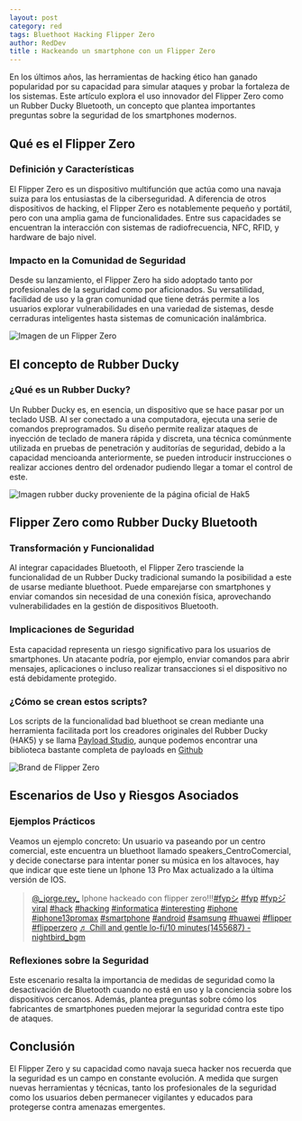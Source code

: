 ```yaml
---
layout: post
category: red
tags: Bluethoot Hacking Flipper Zero 
author: RedDev
title : Hackeando un smartphone con un Flipper Zero
---
```


En los últimos años, las herramientas de hacking ético han ganado popularidad por su capacidad para simular ataques y probar la fortaleza de los sistemas. Este artículo explora el uso innovador del Flipper Zero como un Rubber Ducky Bluetooth, un concepto que plantea importantes preguntas sobre la seguridad de los smartphones modernos.

## Qué es el Flipper Zero
### Definición y Características
El Flipper Zero es un dispositivo multifunción que actúa como una navaja suiza para los entusiastas de la ciberseguridad. A diferencia de otros dispositivos de hacking, el Flipper Zero es notablemente pequeño y portátil, pero con una amplia gama de funcionalidades. Entre sus capacidades se encuentran la interacción con sistemas de radiofrecuencia, NFC, RFID, y hardware de bajo nivel.

### Impacto en la Comunidad de Seguridad
Desde su lanzamiento, el Flipper Zero ha sido adoptado tanto por profesionales de la seguridad como por aficionados. Su versatilidad, facilidad de uso y la gran comunidad que tiene detrás permite a los usuarios explorar vulnerabilidades en una variedad de sistemas, desde cerraduras inteligentes hasta sistemas de comunicación inalámbrica.

<img src="https://github.com/reycotallo98/reycotallo98.github.io/assets/93315382/7d5cf455-0963-40ca-b98c-39bdc1197465" alt="Imagen de un Flipper Zero">


## El concepto de Rubber Ducky
### ¿Qué es un Rubber Ducky?
Un Rubber Ducky es, en esencia, un dispositivo que se hace pasar por un teclado USB. Al ser conectado a una computadora, ejecuta una serie de comandos preprogramados. Su diseño permite realizar ataques de inyección de teclado de manera rápida y discreta, una técnica comúnmente utilizada en pruebas de penetración y auditorías de seguridad, debido a la capacidad mencioanda anteriormente, se pueden introducir instrucciones o realizar acciones dentro del ordenador pudiendo llegar a tomar el control de este.

<img src="https://github.com/reycotallo98/reycotallo98.github.io/assets/93315382/6d92afff-f06c-48b5-8d58-29170cd83d99" alt="Imagen rubber ducky proveniente de la página oficial de Hak5">


## Flipper Zero como Rubber Ducky Bluetooth
### Transformación y Funcionalidad
Al integrar capacidades Bluetooth, el Flipper Zero trasciende la funcionalidad de un Rubber Ducky tradicional sumando la posibilidad a este de usarse mediante bluethoot. Puede emparejarse con smartphones y enviar comandos sin necesidad de una conexión física, aprovechando vulnerabilidades en la gestión de dispositivos Bluetooth.

### Implicaciones de Seguridad
Esta capacidad representa un riesgo significativo para los usuarios de smartphones. Un atacante podría, por ejemplo, enviar comandos para abrir mensajes, aplicaciones o incluso realizar transacciones si el dispositivo no está debidamente protegido.

### ¿Cómo se crean estos scripts?
Los scripts de la funcionalidad bad bluethoot se crean mediante una herramienta facilitada port los creadores originales del Rubber Ducky (HAK5) y se llama [Payload Studio](https://payloadstudio.com/community/), aunque podemos encontrar una biblioteca bastante completa de payloads en [Github](https://github.com/hak5/omg-payloads/tree/master)

<img src="https://github.com/reycotallo98/reycotallo98.github.io/assets/93315382/66a2fb8b-86b7-408c-ae3e-ae2b821ed310" alt="Brand de Flipper Zero">

## Escenarios de Uso y Riesgos Asociados
### Ejemplos Prácticos
Veamos un ejemplo concreto: Un usuario va paseando por un centro comercial, este encuentra un bluethoot llamado speakers_CentroComercial, y decide conectarse para intentar poner su música en los altavoces, hay que indicar que este tiene un Iphone 13 Pro Max actualizado a la última versión de IOS.

<blockquote class="tiktok-embed" cite="https://www.tiktok.com/@_jorge.rey_/video/7331480397563399457" data-video-id="7331480397563399457" style="max-width: 605px;min-width: 325px;" > <section> <a target="_blank" title="@_jorge.rey_" href="https://www.tiktok.com/@_jorge.rey_?refer=embed">@_jorge.rey_</a> Iphone hackeado con flipper zero!!!<a title="fypシ" target="_blank" href="https://www.tiktok.com/tag/fyp%E3%82%B7?refer=embed">#fypシ</a> <a title="fyp" target="_blank" href="https://www.tiktok.com/tag/fyp?refer=embed">#fyp</a> <a title="fypシ゚viral" target="_blank" href="https://www.tiktok.com/tag/fyp%E3%82%B7%E3%82%9Aviral?refer=embed">#fypシ゚viral</a> <a title="hack" target="_blank" href="https://www.tiktok.com/tag/hack?refer=embed">#hack</a> <a title="hacking" target="_blank" href="https://www.tiktok.com/tag/hacking?refer=embed">#hacking</a> <a title="informatica" target="_blank" href="https://www.tiktok.com/tag/informatica?refer=embed">#informatica</a> <a title="interesting" target="_blank" href="https://www.tiktok.com/tag/interesting?refer=embed">#interesting</a> <a title="iphone" target="_blank" href="https://www.tiktok.com/tag/iphone?refer=embed">#iphone</a> <a title="iphone13promax" target="_blank" href="https://www.tiktok.com/tag/iphone13promax?refer=embed">#iphone13promax</a> <a title="smartphone" target="_blank" href="https://www.tiktok.com/tag/smartphone?refer=embed">#smartphone</a> <a title="android" target="_blank" href="https://www.tiktok.com/tag/android?refer=embed">#android</a> <a title="samsung" target="_blank" href="https://www.tiktok.com/tag/samsung?refer=embed">#samsung</a> <a title="huawei" target="_blank" href="https://www.tiktok.com/tag/huawei?refer=embed">#huawei</a> <a title="flipper" target="_blank" href="https://www.tiktok.com/tag/flipper?refer=embed">#flipper</a> <a title="flipperzero" target="_blank" href="https://www.tiktok.com/tag/flipperzero?refer=embed">#flipperzero</a> <a target="_blank" title="♬ Chill and gentle lo-fi&#47;10 minutes(1455687) - nightbird_bgm" href="https://www.tiktok.com/music/Chill-and-gentle-lo-fi10-minutes-1455687-7247207913034614785?refer=embed">♬ Chill and gentle lo-fi&#47;10 minutes(1455687) - nightbird_bgm</a> </section> </blockquote> <script async src="https://www.tiktok.com/embed.js"></script>

### Reflexiones sobre la Seguridad
Este escenario resalta la importancia de medidas de seguridad como la desactivación de Bluetooth cuando no está en uso y la conciencia sobre los dispositivos cercanos. Además, plantea preguntas sobre cómo los fabricantes de smartphones pueden mejorar la seguridad contra este tipo de ataques.

## Conclusión
El Flipper Zero y su capacidad como navaja sueca hacker nos recuerda que la seguridad es un campo en constante evolución. A medida que surgen nuevas herramientas y técnicas, tanto los profesionales de la seguridad como los usuarios deben permanecer vigilantes y educados para protegerse contra amenazas emergentes.
